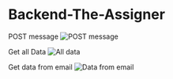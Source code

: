 # Backend-The-Assigner

POST message
![POST message](https://github.com/user-attachments/assets/8cf9fb05-81d2-454e-8466-6dae435143f7)


Get all Data
![All data](https://github.com/user-attachments/assets/65e5888c-eeb4-413b-aebc-2914c79ca687)


Get data from email
![Data from email](https://github.com/user-attachments/assets/d4a980b2-31bc-408b-8103-45b41b8466ed)

